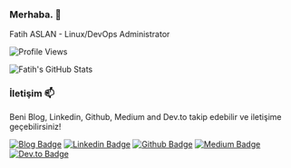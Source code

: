 ### Merhaba. 👋

Fatih ASLAN - Linux/DevOps Administrator

![Profile Views](https://komarev.com/ghpvc/?username=fatlan)

![Fatih's GitHub Stats](https://github-readme-stats.vercel.app/api?username=fatlan&show_icons=true)

### İletişim 📫

Beni Blog, Linkedin, Github, Medium and Dev.to takip edebilir ve iletişime geçebilirsiniz!

[![Blog Badge](https://img.shields.io/badge/fatihaslan-Go%20to%20blog-blue?style=for-the-badge&logo=linux)](https://www.fatlan.com)
[![Linkedin Badge](https://img.shields.io/badge/fatihaslan-follow%20on%20linkedin-blue?style=for-the-badge&logo=linkedin)](https://www.linkedin.com/in/fafatihaslan)
[![Github Badge](https://img.shields.io/badge/fatihaslan-follow%20on%20github-blue?style=for-the-badge&logo=github)](https://github.com/fatlan)
[![Medium Badge](https://img.shields.io/badge/fatihaslan-follow%20on%20medium-blue?style=for-the-badge&logo=medium)](https://medium.com/@aslanfatih)
[![Dev.to Badge](https://img.shields.io/badge/fatihaslan-follow%20on%20dev.to-blue?style=for-the-badge&logo=dev.to)](https://dev.to/aslanfatih)
